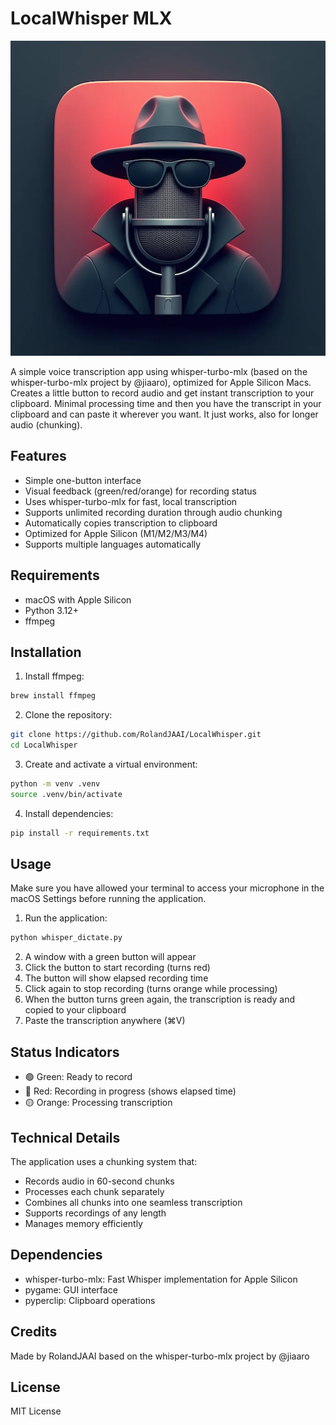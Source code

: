 # LocalWhisper MLX

<div align="center">
  <img src="mic_readme_icon.png" alt="LocalWhisper MLX Icon">
</div>

A simple voice transcription app using whisper-turbo-mlx (based on the whisper-turbo-mlx project by @jiaaro), optimized for Apple Silicon Macs. Creates a little button to record audio and get instant transcription to your clipboard. Minimal processing time and then you have the transcript in your clipboard and can paste it wherever you want. It just works, also for longer audio (chunking).


## Features

- Simple one-button interface
- Visual feedback (green/red/orange) for recording status
- Uses whisper-turbo-mlx for fast, local transcription
- Supports unlimited recording duration through audio chunking
- Automatically copies transcription to clipboard
- Optimized for Apple Silicon (M1/M2/M3/M4)
- Supports multiple languages automatically

## Requirements

- macOS with Apple Silicon
- Python 3.12+
- ffmpeg

## Installation

1. Install ffmpeg:
```bash
brew install ffmpeg
```

2. Clone the repository:
```bash
git clone https://github.com/RolandJAAI/LocalWhisper.git
cd LocalWhisper
```

3. Create and activate a virtual environment:
```bash
python -m venv .venv
source .venv/bin/activate
```

4. Install dependencies:
```bash
pip install -r requirements.txt
```

## Usage

Make sure you have allowed your terminal to access your microphone in the macOS Settings before running the application.
1. Run the application:
```bash
python whisper_dictate.py
```

2. A window with a green button will appear
3. Click the button to start recording (turns red)
4. The button will show elapsed recording time
5. Click again to stop recording (turns orange while processing)
6. When the button turns green again, the transcription is ready and copied to your clipboard
7. Paste the transcription anywhere (⌘V)

## Status Indicators

- 🟢 Green: Ready to record
- 🔴 Red: Recording in progress (shows elapsed time)
- 🟡 Orange: Processing transcription

## Technical Details

The application uses a chunking system that:
- Records audio in 60-second chunks
- Processes each chunk separately
- Combines all chunks into one seamless transcription
- Supports recordings of any length
- Manages memory efficiently

## Dependencies

- whisper-turbo-mlx: Fast Whisper implementation for Apple Silicon
- pygame: GUI interface
- pyperclip: Clipboard operations

## Credits

Made by RolandJAAI
based on the whisper-turbo-mlx project by @jiaaro

## License

MIT License
